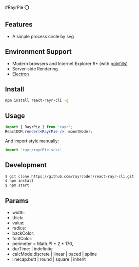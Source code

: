 #RayrPie ⭕️

## Features 
* A simple process circle by svg

## Environment Support

* Modern browsers and Internet Explorer 9+ (with [polyfills](https://ant.design/docs/react/getting-started#Compatibility))
* Server-side Rendering
* [Electron](http://electron.atom.io/)

## Install

```bash
npm install react-rayr-cli -g
```

## Usage

```jsx
import { RayrPie } from 'rayr';
ReactDOM.render(<RayrPie />, mountNode);
```

And import style manually:

```jsx
import 'rayr/rayrPie.scss'
```

## Development

```bash
$ git clone https://github.com/rayrcoder/react-rayr-cli.git
$ npm install
$ npm start
```

## Params 
* width:<length>
* thick:<length>
* value:<length>
* radius:<number-optional-number>
* backColor:<color>
* fontColor:<color>
* perimeter = Math.PI * 2 * 170,
* durTime:<clock-value> | indefinite
* calcMode:discrete | linear | paced | spline
* linecap:butt | round | square | inherit
